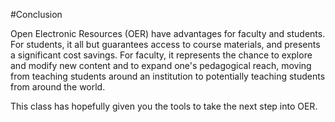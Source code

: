 #Conclusion

Open Electronic Resources (OER) have advantages for faculty and students. For students, it all but guarantees access to course materials, and presents a significant cost savings. For faculty, it represents the chance to explore and modify new content and to expand one's pedagogical reach, moving from teaching students around an institution to potentially teaching students from around the world.

This class has hopefully given you the tools to take the next step into OER.

